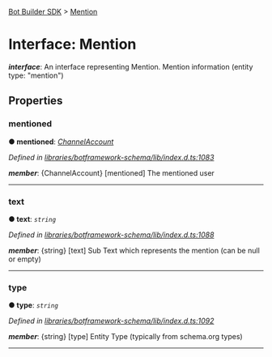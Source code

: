 [Bot Builder SDK](../README.md) > [Mention](../interfaces/botbuilder.mention.md)



# Interface: Mention

*__interface__*: An interface representing Mention. Mention information (entity type: "mention")



## Properties
<a id="mentioned"></a>

###  mentioned

**●  mentioned**:  *[ChannelAccount](botbuilder.channelaccount.md)* 

*Defined in [libraries/botframework-schema/lib/index.d.ts:1083](https://github.com/Microsoft/botbuilder-js/blob/99f6a4a/libraries/botframework-schema/lib/index.d.ts#L1083)*


*__member__*: {ChannelAccount} [mentioned] The mentioned user





___

<a id="text"></a>

###  text

**●  text**:  *`string`* 

*Defined in [libraries/botframework-schema/lib/index.d.ts:1088](https://github.com/Microsoft/botbuilder-js/blob/99f6a4a/libraries/botframework-schema/lib/index.d.ts#L1088)*


*__member__*: {string} [text] Sub Text which represents the mention (can be null or empty)





___

<a id="type"></a>

###  type

**●  type**:  *`string`* 

*Defined in [libraries/botframework-schema/lib/index.d.ts:1092](https://github.com/Microsoft/botbuilder-js/blob/99f6a4a/libraries/botframework-schema/lib/index.d.ts#L1092)*


*__member__*: {string} [type] Entity Type (typically from schema.org types)





___


